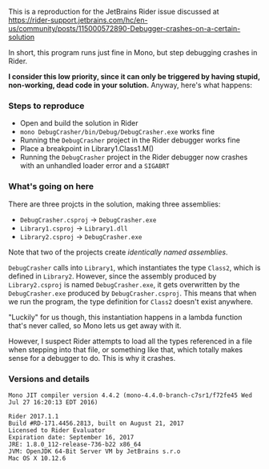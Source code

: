 This is a reproduction for the JetBrains Rider issue discussed at https://rider-support.jetbrains.com/hc/en-us/community/posts/115000572890-Debugger-crashes-on-a-certain-solution

In short, this program runs just fine in Mono, but step debugging crashes in Rider.

**I consider this low priority, since it can only be triggered by having stupid, non-working, dead code in your solution.** Anyway, here's what happens:

### Steps to reproduce
- Open and build the solution in Rider
- `mono DebugCrasher/bin/Debug/DebugCrasher.exe` works fine
- Running the `DebugCrasher` project in the Rider debugger works fine
- Place a breakpoint in Library1.Class1.M()
- Running the `DebugCrasher` project in the Rider debugger now crashes with an unhandled loader error and a `SIGABRT`

### What's going on here
There are three projcts in the solution, making three assemblies:

- `DebugCrasher.csproj` -> `DebugCrasher.exe`
- `Library1.csproj` -> `Library1.dll`
- `Library2.csproj` -> `DebugCrasher.exe`

Note that two of the projects create *identically named assemblies*.

`DebugCrasher` calls into `Library1`, which instantiates the type `Class2`, which is defined in `Library2`. However, since the assembly produced by `Library2.csproj` is named `DebugCrasher.exe`, it gets overwritten by the `DebugCrasher.exe` produced by `DebugCrasher.csproj`. This means that when we run the program, the type definition for `Class2` doesn't exist anywhere.

"Luckily" for us though, this instantiation happens in a lambda function that's never called, so Mono lets us get away with it.

However, I suspect Rider attempts to load all the types referenced in a file when stepping into that file, or something like that, which totally makes sense for a debugger to do. This is why it crashes.

### Versions and details

```
Mono JIT compiler version 4.4.2 (mono-4.4.0-branch-c7sr1/f72fe45 Wed Jul 27 16:20:13 EDT 2016)
```

```
Rider 2017.1.1
Build #RD-171.4456.2813, built on August 21, 2017
Licensed to Rider Evaluator
Expiration date: September 16, 2017
JRE: 1.8.0_112-release-736-b22 x86_64
JVM: OpenJDK 64-Bit Server VM by JetBrains s.r.o
Mac OS X 10.12.6
```

